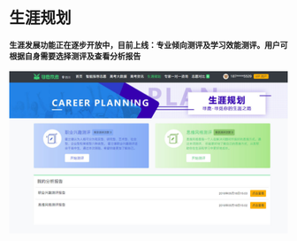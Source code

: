 # 生涯规划

#### 生涯发展功能正在逐步开放中，目前上线：专业倾向测评及学习效能测评。用户可根据自身需要选择测评及查看分析报告

![](.gitbook/assets/assets2fldiihpcrpao3whq1t2fldk5xz9gxxe2pua5ud12fldk63w7qkai5hcce2pj2ftim-jie-tu-20180530161340.jpg)

#### 




